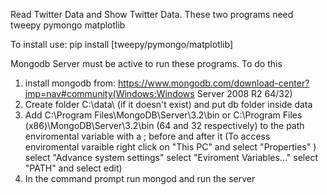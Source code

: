 Read Twitter Data and Show Twitter Data.
These two programs need tweepy pymongo matplotlib


To install use: pip install [tweepy/pymongo/matplotlib]

Mongodb Server must be active to run these programs.
To do this 
1) install mongodb from:
   https://www.mongodb.com/download-center?jmp=nav#community(Windows:Windows Server 2008 R2 64/32)
2) Create folder C:\data\ (if it doesn't exist) and put db folder inside data
3) Add C:\Program Files\MongoDB\Server\3.2\bin or C:\Program Files (x86)\MongoDB\Server\3.2\bin (64 and 32 respectively)
   to the path enviromental variable with a ; before and after it (To access enviromental varaible right click on "This PC" 
								   and select "Properties" ) select "Advance system settings"
								   select "Eviroment Variables..." select "PATH" and select edit)
4) In the command prompt run mongod and run the server